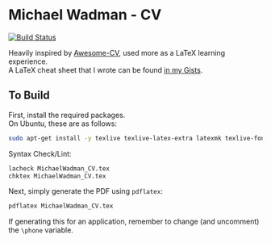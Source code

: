 # Michael Wadman - CV

[![Build Status](https://travis-ci.org/mwadman/CV.svg?branch=master)](https://travis-ci.org/mwadman/CV)

Heavily inspired by [Awesome-CV](https://github.com/posquit0/Awesome-CV), used more as a LaTeX learning experience.  
A LaTeX cheat sheet that I wrote can be found [in my Gists](https://gist.github.com/mwadman/a3443e3a6e5ceac57ac4961d6c607e0e).

## To Build

First, install the required packages.  
On Ubuntu, these are as follows:

```bash
sudo apt-get install -y texlive texlive-latex-extra latexmk texlive-fonts-extra
```

Syntax Check/Lint:

```bash
lacheck MichaelWadman_CV.tex
chktex MichaelWadman_CV.tex
```

Next, simply generate the PDF using `pdflatex`:

```bash
pdflatex MichaelWadman_CV.tex
```

If generating this for an application, remember to change (and uncomment) the `\phone` variable.

